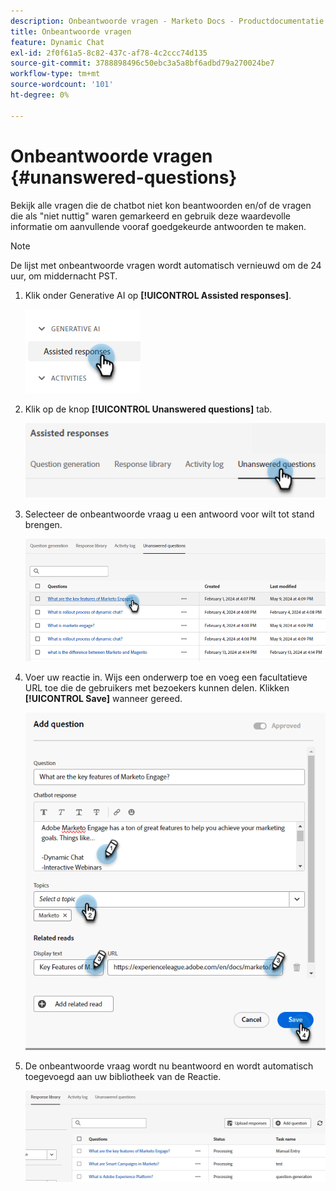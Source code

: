 ```yaml
---
description: Onbeantwoorde vragen - Marketo Docs - Productdocumentatie
title: Onbeantwoorde vragen
feature: Dynamic Chat
exl-id: 2f0f61a5-8c82-437c-af78-4c2ccc74d135
source-git-commit: 3788898496c50ebc3a5a8bf6adbd79a270024be7
workflow-type: tm+mt
source-wordcount: '101'
ht-degree: 0%

---
```


# Onbeantwoorde vragen {#unanswered-questions}

Bekijk alle vragen die de chatbot niet kon beantwoorden en/of de vragen die als &quot;niet nuttig&quot; waren gemarkeerd en gebruik deze waardevolle informatie om aanvullende vooraf goedgekeurde antwoorden te maken.

>[!NOTE]
>
>De lijst met onbeantwoorde vragen wordt automatisch vernieuwd om de 24 uur, om middernacht PST.

1. Klik onder Generative AI op **[!UICONTROL Assisted responses]**.

   ![](assets/unanswered-questions-1.png)

1. Klik op de knop **[!UICONTROL Unanswered questions]** tab.

   ![](assets/unanswered-questions-2.png)

1. Selecteer de onbeantwoorde vraag u een antwoord voor wilt tot stand brengen.

   ![](assets/unanswered-questions-3.png)

1. Voer uw reactie in. Wijs een onderwerp toe en voeg een facultatieve URL toe die de gebruikers met bezoekers kunnen delen. Klikken **[!UICONTROL Save]** wanneer gereed.

   ![](assets/unanswered-questions-4.png)

1. De onbeantwoorde vraag wordt nu beantwoord en wordt automatisch toegevoegd aan uw bibliotheek van de Reactie.

   ![](assets/unanswered-questions-5.png)

